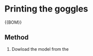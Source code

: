 [printed goggles]:Parts.yaml#PrintedGoggles

# Printing the goggles


{{BOM}}

## Method

1. Dowload the model from the 
